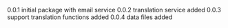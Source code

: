 0.0.1 initial package with email service
0.0.2 translation service added
0.0.3 support translation functions added
0.0.4 data files added